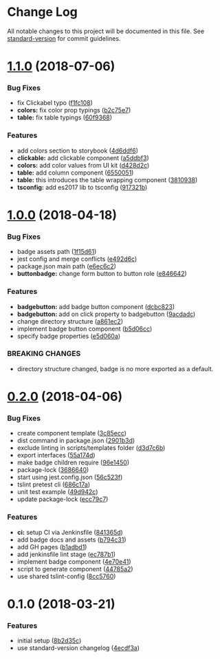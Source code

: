 # Change Log

All notable changes to this project will be documented in this file. See [standard-version](https://github.com/conventional-changelog/standard-version) for commit guidelines.

<a name="1.1.0"></a>
# [1.1.0](https://github.com/dcos-labs/ui-kit/compare/v1.0.0...v1.1.0) (2018-07-06)


### Bug Fixes

* fix Clickabel typo ([f1fc108](https://github.com/dcos-labs/ui-kit/commit/f1fc108))
* **colors:** fix color prop typings ([b2c75e7](https://github.com/dcos-labs/ui-kit/commit/b2c75e7))
* **table:** fix table typings ([60f9368](https://github.com/dcos-labs/ui-kit/commit/60f9368))


### Features

* add colors section to storybook ([4d6ddf6](https://github.com/dcos-labs/ui-kit/commit/4d6ddf6))
* **clickable:** add clickable component ([a5ddbf3](https://github.com/dcos-labs/ui-kit/commit/a5ddbf3))
* **colors:** add color values from UI kit ([d428d2c](https://github.com/dcos-labs/ui-kit/commit/d428d2c))
* **table:** add column component ([6550051](https://github.com/dcos-labs/ui-kit/commit/6550051))
* **table:** this introduces the table wrapping component ([3810938](https://github.com/dcos-labs/ui-kit/commit/3810938))
* **tsconfig:** add es2017 lib to tsconfig ([917321b](https://github.com/dcos-labs/ui-kit/commit/917321b))



<a name="1.0.0"></a>
# [1.0.0](https://github.com/dcos-labs/ui-kit/compare/v0.2.0...v1.0.0) (2018-04-18)


### Bug Fixes

* badge assets path ([1f15d61](https://github.com/dcos-labs/ui-kit/commit/1f15d61))
* jest config and merge conflicts ([e492d6c](https://github.com/dcos-labs/ui-kit/commit/e492d6c))
* package.json main path ([e6ec6c2](https://github.com/dcos-labs/ui-kit/commit/e6ec6c2))
* **buttonbadge:** change form button to button role ([e846642](https://github.com/dcos-labs/ui-kit/commit/e846642))


### Features

* **badgebutton:** add badge button component ([dcbc823](https://github.com/dcos-labs/ui-kit/commit/dcbc823))
* **badgebutton:** add on click property to badgebutton ([9acdadc](https://github.com/dcos-labs/ui-kit/commit/9acdadc))
* change directory structure ([a861ec2](https://github.com/dcos-labs/ui-kit/commit/a861ec2))
* implement badge button component ([b5d06cc](https://github.com/dcos-labs/ui-kit/commit/b5d06cc))
* specify badge properties ([e5d060a](https://github.com/dcos-labs/ui-kit/commit/e5d060a))


### BREAKING CHANGES

* directory structure changed, badge is no more exported as a default.



<a name="0.2.0"></a>

# [0.2.0](https://github.com/dcos-labs/ui-kit/compare/v0.1.0...v0.2.0) (2018-04-06)

### Bug Fixes

* create component template ([3c85ecc](https://github.com/dcos-labs/ui-kit/commit/3c85ecc))
* dist command in package.json ([2901b3d](https://github.com/dcos-labs/ui-kit/commit/2901b3d))
* exclude linting in scripts/templates folder ([d3d7c6b](https://github.com/dcos-labs/ui-kit/commit/d3d7c6b))
* export interfaces ([55a174d](https://github.com/dcos-labs/ui-kit/commit/55a174d))
* make badge children require ([96e1450](https://github.com/dcos-labs/ui-kit/commit/96e1450))
* package-lock ([3686640](https://github.com/dcos-labs/ui-kit/commit/3686640))
* start using jest.config.json ([56c523f](https://github.com/dcos-labs/ui-kit/commit/56c523f))
* tslint pretest cli ([686c17a](https://github.com/dcos-labs/ui-kit/commit/686c17a))
* unit test example ([49d942c](https://github.com/dcos-labs/ui-kit/commit/49d942c))
* update package-lock ([ecc79c7](https://github.com/dcos-labs/ui-kit/commit/ecc79c7))

### Features

* **ci:** setup CI via Jenkinsfile ([841365d](https://github.com/dcos-labs/ui-kit/commit/841365d))
* add badge docs and assets ([b794c31](https://github.com/dcos-labs/ui-kit/commit/b794c31))
* add GH pages ([b1adbd1](https://github.com/dcos-labs/ui-kit/commit/b1adbd1))
* add jenkinsfile lint stage ([ec787b1](https://github.com/dcos-labs/ui-kit/commit/ec787b1))
* implement badge component ([4e70e41](https://github.com/dcos-labs/ui-kit/commit/4e70e41))
* script to generate component ([44785a2](https://github.com/dcos-labs/ui-kit/commit/44785a2))
* use shared tslint-config ([8cc5760](https://github.com/dcos-labs/ui-kit/commit/8cc5760))

<a name="0.1.0"></a>

# 0.1.0 (2018-03-21)

### Features

* initial setup ([8b2d35c](https://github.com/dcos-labs/ui-kit/commit/8b2d35c))
* use standard-version changelog ([4ecdf3a](https://github.com/dcos-labs/ui-kit/commit/4ecdf3a))
